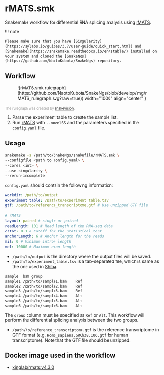 # rMATS.smk

Snakemake workflow for differential RNA splicing analysis using [rMATS](http://rnaseq-mats.sourceforge.net/).

!!! note

    Please make sure that you have [Singularity](https://sylabs.io/guides/3.7/user-guide/quick_start.html) and [Snakemake](https://snakemake.readthedocs.io/en/stable/) installed on your system and cloned the [SnakeNgs](https://github.com/NaotoKubota/SnakeNgs) repository.

## Workflow

<figure markdown="span">
	![rMATS.smk rulegraph](https://github.com/NaotoKubota/SnakeNgs/blob/develop/img/rMATS_rulegraph.svg?raw=true){ width="1000" align="center" }
</figure>

<span style="font-size: 0.8em; color: rgba(0, 0, 0, 0.4);">The rulegraph was created by [snakevision](https://github.com/OpenOmics/snakevision).</span>

1. Parse the experiment table to create the sample list.
2. Run [rMATS](http://rnaseq-mats.sourceforge.net/) with `--novelSS` and the parameters specified in the `config.yaml` file.

## Usage

``` bash
snakemake -s /path/to/SnakeNgs/snakefile/rMATS.smk \
--configfile <path to config.yaml> \
--cores <int> \
--use-singularity \
--rerun-incomplete
```

`config.yaml` should contain the following information:

``` yaml
workdir: /path/to/output
experiment_table: /path/to/experiment_table.tsv
gtf: /path/to/reference_transcriptome.gtf # Use unzipped GTF file

# rMATS
layout: paired # single or paired
readLength: 101 # Read length of the RNA-seq data
cstat: 0.1 # Cutoff for the statistical test
anchorLength: 6 # Anchor length for the reads
mil: 0 # Minimum intron length
mel: 10000 # Maximum exon length
```

- `/path/to/output` is the directory where the output files will be saved.
- `/path/to/experiment_table.tsv` is a tab-separated file, which is same as the one used in [Shiba](https://github.com/NaotoKubota/Shiba).

``` text
sample	bam	group
sample1	/path/to/sample1.bam	Ref
sample2	/path/to/sample2.bam	Ref
sample3	/path/to/sample3.bam	Ref
sample4	/path/to/sample4.bam	Alt
sample5	/path/to/sample5.bam	Alt
sample6	/path/to/sample6.bam	Alt
```

The `group` column must be specified as `Ref` or `Alt`. This workflow will perform the differential splicing analysis between the two groups.

- `/path/to/reference_transcriptome.gtf` is the reference transcriptome in GTF format (e.g. `Homo_sapiens.GRCh38.106.gtf` for human transcriptome). Note that the GTF file should be unzipped.

## Docker image used in the workflow

- [xinglab/rmats:v4.3.0](https://hub.docker.com/r/xinglab/rmats)

